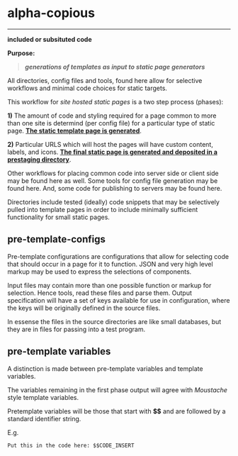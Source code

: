 # alpha-copious
----------------

**included or subsituted code** 

**Purpose:**
> ***generations of templates as input to static page generators***


All directories, config files and tools, found here allow for selective workflows and minimal code choices for static targets. 

This workflow for *site hosted static pages* is a two step process (phases):

**1)** The amount of code and styling required for a page common to more than one site is determind (per config file) for a particular type of static page. <u>**The static template page is generated**</u>.

**2)** Particular URLS which will host the pages will have custom content, labels, and icons. <u>**The final static page is generated and deposited in a prestaging directory**</u>.

Other workflows for placing common code into server side or client side may be found here as well. Some tools for config file generation may be found here. And, some code for publishing to servers may be found here.

Directories include tested (ideally) code snippets that may be selectively pulled into template pages in order to include minimally sufficient functionality for small static pages.


## pre-template-configs

Pre-template configurations are configurations that allow for selecting code that should occur in a page for it to function. JSON and very high level markup may be used to express the selections of components. 

Input files may contain more than one possible function or markup for selection. Hence tools, read these files and parse them. Output specification will have a set of keys available for use in configuration, where the keys will be originally defined in the source files.

In essense the files in the source directories are like small databases, but they are in files for passing into a test program.

## pre-template variables

A distinction is made between pre-template variables and template variables. 

The variables remaining in the first phase output will agree with *Moustache* style template variables.

Pretemplate variables will be those that start with **$$** and are followed by a standard identifier string.

E.g.

```
Put this in the code here: $$CODE_INSERT
```



